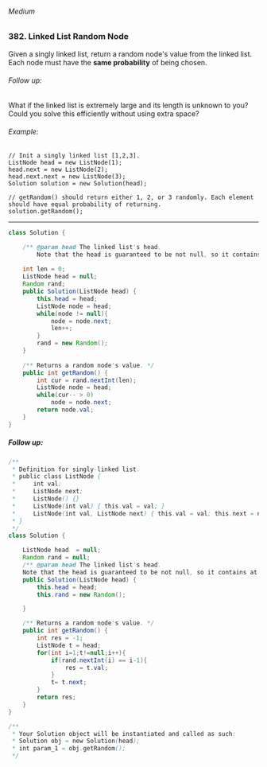 ###### Medium

### 382. Linked List Random Node

Given a singly linked list, return a random node's value from the linked list. Each node must have the **same probability** of being chosen.  

###### Follow up:
What if the linked list is extremely large and its length is unknown to you? Could you solve this efficiently without using extra space?

###### Example:
```
// Init a singly linked list [1,2,3].
ListNode head = new ListNode(1);
head.next = new ListNode(2);
head.next.next = new ListNode(3);
Solution solution = new Solution(head);

// getRandom() should return either 1, 2, or 3 randomly. Each element should have equal probability of returning.
solution.getRandom();
```

***

```java
class Solution {

    /** @param head The linked list's head.
        Note that the head is guaranteed to be not null, so it contains at least one node. */
    
    int len = 0;
    ListNode head = null;
    Random rand;
    public Solution(ListNode head) {
        this.head = head;
        ListNode node = head;
        while(node != null){
            node = node.next;
            len++;
        }
        rand = new Random();
    }
    
    /** Returns a random node's value. */
    public int getRandom() {
        int cur = rand.nextInt(len);
        ListNode node = head;
        while(cur-- > 0)
            node = node.next;
        return node.val;
    }
}
 ```
 
##### Follow up:

```java
/**
 * Definition for singly-linked list.
 * public class ListNode {
 *     int val;
 *     ListNode next;
 *     ListNode() {}
 *     ListNode(int val) { this.val = val; }
 *     ListNode(int val, ListNode next) { this.val = val; this.next = next; }
 * }
 */
class Solution {

    ListNode head  = null;
    Random rand = null;
    /** @param head The linked list's head.
    Note that the head is guaranteed to be not null, so it contains at least one node. */
    public Solution(ListNode head) {
        this.head = head;
        this.rand = new Random();

    }

    /** Returns a random node's value. */
    public int getRandom() {
        int res = -1;
        ListNode t = head;
        for(int i=1;t!=null;i++){
            if(rand.nextInt(i) == i-1){
                res = t.val;
            }
            t= t.next;
        }
        return res;
    }
}

/**
 * Your Solution object will be instantiated and called as such:
 * Solution obj = new Solution(head);
 * int param_1 = obj.getRandom();
 */
 ```

